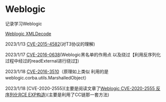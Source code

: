 # Weblogic

记录学习Weblogic

[Weblogic XMLDecode](https://github.com/Xsw6/JavaSec/blob/main/JAVA%E5%AE%89%E5%85%A8%E5%AD%A6%E4%B9%A0-Weblogic/WeblogicXML.md)


2023/1/13 [CVE-2015-4582](https://github.com/Xsw6/JavaSec/blob/main/JAVA%E5%AE%89%E5%85%A8%E5%AD%A6%E4%B9%A0-Weblogic/CVE-2015-4582.md)(对T3协议的理解)

2023/1/17 [CVE-2016-0638](https://github.com/Xsw6/JavaSec/blob/main/JAVA%E5%AE%89%E5%85%A8%E5%AD%A6%E4%B9%A0-Weblogic/CVE-2016-0638.md)(Weblogic黑名单的作用点 以及绕过【利用反序列化过程中经过的readExternal进行绕过】)

2023/1/18 [CVE-2016-3510](https://github.com/zhzhdoai/Weblogic_Vuln/blob/master/Weblogic_Vuln/src/main/java/com/weblogcVul/CVE_2016_3510.java)（原理如上类似 利用的是weblogic.corba.utils.MarshalledObject）

2023/1/18 [CVE-2020-2555](主要是阅读文章了[Weblogic CVE-2020-2555 反序列化RCE EXP构造](https://y4er.com/posts/weblogic-cve-2020-2555/#%E6%BC%8F%E6%B4%9E%E5%88%86%E6%9E%90))(主要是利用了CC链那一套方法)
